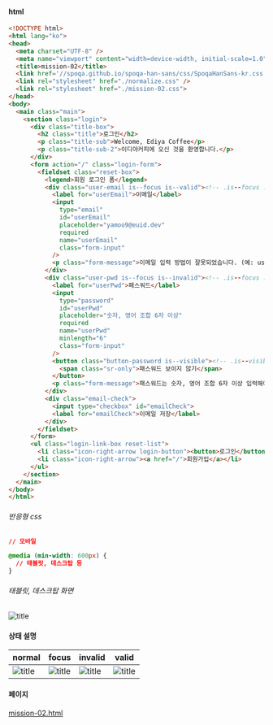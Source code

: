 
#### html
```html
<!DOCTYPE html>
<html lang="ko">
<head>
  <meta charset="UTF-8" />
  <meta name="viewport" content="width=device-width, initial-scale=1.0" />
  <title>mission-02</title>
  <link href='//spoqa.github.io/spoqa-han-sans/css/SpoqaHanSans-kr.css' rel='stylesheet' type='text/css'>
  <link rel="stylesheet" href="./normalize.css" />
  <link rel="stylesheet" href="./mission-02.css">
</head>
<body>
  <main class="main">
    <section class="login">
      <div class="title-box">
        <h2 class="title">로그인</h2>
        <p class="title-sub">Welcome, Ediya Coffee</p>
        <p class="title-sub-2">이디야커피에 오신 것을 환영합니다.</p>
      </div>
      <form action="/" class="login-form">
        <fieldset class="reset-box">
          <legend>회원 로그인 폼</legend>
          <div class="user-email is--focus is--valid"><!-- .is--focus : 포커스 상태 / .is--invalid : 오류 / .is--valid : 정상 -->
            <label for="userEmail">이메일</label>
            <input
              type="email"
              id="userEmail"
              placeholder="yamoo9@euid.dev"
              required
              name="userEmail"
              class="form-input"
            />
            <p class="form-message">이메일 입력 방법이 잘못되었습니다. (예: user@domain.io)</p>
          </div>
          <div class="user-pwd is--focus is--invalid"><!-- .is--focus : 포커스 상태 / .is--invalid : 오류 / .is--valid : 정상 -->
            <label for="userPwd">패스워드</label>
            <input
              type="password"
              id="userPwd"
              placeholder="숫자, 영어 조합 6자 이상"
              required
              name="userPwd"
              minlength="6"
              class="form-input"
            />
            <button class="button-password is--visible"><!-- .is--visible : 눈 아이콘 보이기 -->
              <span class="sr-only">패스워드 보이지 않기</span>
            </button>
            <p class="form-message">패스워드는 숫자, 영어 조합 6자 이상 입력해야 합니다.</p>
          </div>
          <div class="email-check">
            <input type="checkbox" id="emailCheck">
            <label for="emailCheck">이메일 저장</label>
          </div>
        </fieldset>
      </form>
      <ul class="login-link-box reset-list">
        <li class="icon-right-arrow login-button"><button>로그인</button></li>
        <li class="icon-right-arrow"><a href="/">회원가입</a></li>
      </ul>
    </section>
  </main>
</body>
</html>
```

###### 반응형 css

```css
// 모바일

@media (min-width: 600px) {
  // 태블릿, 데스크탑 등
}
```

###### 태블릿, 데스크탑 화면
![title](https://rnssue.github.io/home-work/mission-02/readme/desktop.JPG)   


#### 상태 설명
| normal | focus | invalid | valid |
| --- | --- | --- | --- |
| ![title](https://rnssue.github.io/home-work/mission-02/readme/1_normal.JPG) | ![title](https://rnssue.github.io/home-work/mission-02/readme/2_focus.JPG) | ![title](https://rnssue.github.io/home-work/mission-02/readme/3_invalid.JPG) | ![title](https://rnssue.github.io/home-work/mission-02/readme/4_valid.JPG) |

#### 페이지
[mission-02.html](https://rnssue.github.io/home-work/mission-02/mission-02.html)
